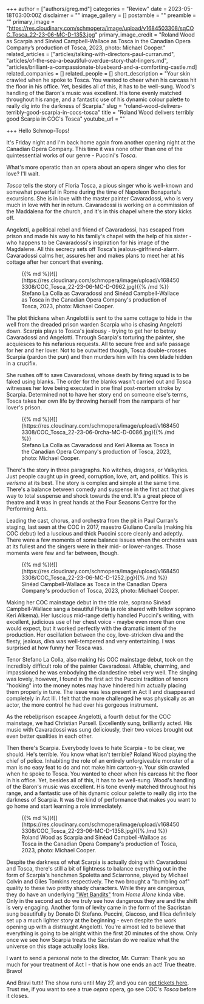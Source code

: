 +++
author = ["authors/greg.md"]
categories = "Review"
date = 2023-05-18T03:00:00Z
disclaimer = ""
image_gallery = []
postamble = ""
preamble = ""
primary_image = "https://res.cloudinary.com/schmopera/image/upload/v1684503308/sqCOC_Tosca_22-23-06-MC-D-1353.jpg"
primary_image_credit = "Roland Wood as Scarpia and Sinéad Campbell-Wallace as Tosca in the Canadian Opera Company’s production of Tosca, 2023, photo: Michael Cooper."
related_articles = ["articles/talking-with-directors-paul-curran.md", "articles/of-the-sea-a-beautiful-overdue-story-that-lingers.md", "articles/brilliant-a-compassionate-bluebeard-and-a-comforting-castle.md]
related_companies = []
related_people = []
short_description = "Your skin crawled when he spoke to Tosca. You wanted to cheer when his carcass hit the floor in his office. Yet, besides all of this, it has to be well-sung. Wood's handling of the Baron's music was excellent. His tone evenly matched throughout his range, and a fantastic use of his dynamic colour palette to really dig into the darkness of Scarpia."
slug = "roland-wood-delivers-terribly-good-scarpia-in-cocs-tosca"
title = "Roland Wood delivers terribly good Scarpia in COC's Tosca"
youtube_url = ""

+++
Hello Schmop-Tops! 

It's Friday night and I'm back home again from another opening night at the Canadian Opera Company. This time it was none other than one of the quintessential works of our genre - Puccini's _Tosca_. 

What's more operatic than an opera about an opera singer who dies for love? I'll wait. 

_Tosca_ tells the story of Floria Tosca, a pious singer who is well-known and somewhat powerful in Rome during the time of Napoleon Bonaparte's excursions. She is in love with the master painter Cavaradossi, who is very much in love with her in return. Cavaradossi is working on a commission of the Maddalena for the church, and it's in this chapel where the story kicks off. 

Angelotti, a political rebel and friend of Cavaradossi, has escaped from prison and made his way to his family's chapel with the help of his sister - who happens to be Cavaradossi's inspiration for his image of the Magdalene. All this secrecy sets off Tosca's jealous-girlfriend-alarm. Cavaradossi calms her, assures her and makes plans to meet her at his cottage after her concert that evening.

<figure data-type="image">{{% md %}}![](https://res.cloudinary.com/schmopera/image/upload/v1684503308/COC_Tosca_22-23-06-MC-D-0962.jpg){{% /md %}}

<figcaption>Stefano La Colla as Cavaradossi and Sinéad Campbell-Wallace as Tosca in the Canadian Opera Company's production of Tosca, 2023, photo: Michael Cooper.</figcaption>
</figure>

The plot thickens when Angelotti is sent to the same cottage to hide in the well from the dreaded prison warden Scarpia who is chasing Angelotti down. Scarpia plays to Tosca's jealousy - trying to get her to betray Cavaradossi and Angelotti. Through Scarpia's torturing the painter, she acquiesces to his nefarious requests. All to secure free and safe passage for her and her lover. Not to be outwitted though, Tosca double-crosses Scarpia (pardon the pun) and then murders him with his own blade hidden in a crucifix. 

She rushes off to save Cavaradossi, whose death by firing squad is to be faked using blanks. The order for the blanks wasn't carried out and Tosca witnesses her love being executed in one final post-mortem stroke by Scarpia. Determined not to have her story end on someone else's terms, Tosca takes her own life by throwing herself from the ramparts of her lover's prison.

<figure data-type="image">{{% md %}}![](https://res.cloudinary.com/schmopera/image/upload/v1684503308/COC_Tosca_22-23-06-0rcha-MC-D-0086.jpg){{% /md %}}

<figcaption>Stefano La Colla as Cavaradossi and Keri Alkema as Tosca in the Canadian Opera Company's production of Tosca, 2023, photo: Michael Cooper.</figcaption>
</figure>

There's the story in three paragraphs. No witches, dragons, or Valkyries. Just people caught up in greed, corruption, love, art, and politics. This is _verismo_ at its best. The story is complex and simple at the same time. There's a balance between comedy and suspense in the first act that gives way to total suspense and shock towards the end. It's a great piece of theatre and it was in great hands at the Four Seasons Centre for the Performing Arts. 

Leading the cast, chorus, and orchestra from the pit in Paul Curran's staging, last seen at the COC in 2017, maestro Giuliano Carella (making his COC debut) led a luscious and thick Puccini score cleanly and adeptly. There were a few moments of some balance issues when the orchestra was at its fullest and the singers were in their mid- or lower-ranges. Those moments were few and far between, though.

<figure data-type="image">{{% md %}}![](https://res.cloudinary.com/schmopera/image/upload/v1684503308/COC_Tosca_22-23-06-MC-D-1252.jpg){{% /md %}}

<figcaption>Sinéad Campbell-Wallace as Tosca in the Canadian Opera Company's production of Tosca, 2023, photo: Michael Cooper.</figcaption>
</figure>

Making her COC mainstage debut in the title role, soprano Sinéad Campbell-Wallace sang a beautiful Floria (a role shared with fellow soprano Keri Alkema). Her luscious mid-range deftly handled Puccini's writing, with excellent, judicious use of her chest voice - maybe even more than one would expect, but it worked perfectly with the dramatic intent of the production. Her oscillation between the coy, love-stricken diva and the fiesty, jealous, diva was well-tempered and very entertaining. I was surprised at how funny her Tosca was. 

Tenor Stefano La Colla, also making his COC mainstage debut, took on the incredibly difficult role of the painter Cavaradossi. Affable, charming, and impassioned he was embodying the clandestine rebel very well. The singing was lovely, however, I found in the first act the Puccini tradition of tenors "hooking" into the money notes may have hindered him actually placing them properly in tune. The issue was less present in Act II and disappeared completely in Act III. I felt that the more challenged he was physically as an actor, the more control he had over his gorgeous instrument. 

As the rebel/prison escapee Angelotti, a fourth debut for the COC mainstage, we had Christian Pursell. Excellently sung, brilliantly acted. His music with Cavaradossi was sung deliciously, their two voices brought out even better qualities in each other. 

Then there's Scarpia. Everybody loves to hate Scarpia - to be clear, we should. He's terrible. You know what isn't terrible? Roland Wood playing the chief of police. Inhabiting the role of an entirely unforgiveable monster of a man is no easy feat to do and not make him cartoon-y. Your skin crawled when he spoke to Tosca. You wanted to cheer when his carcass hit the floor in his office. Yet, besides all of this, it has to be well-sung. Wood's handling of the Baron's music was excellent. His tone evenly matched throughout his range, and a fantastic use of his dynamic colour palette to really dig into the darkness of Scarpia. It was the kind of performance that makes you want to go home and start learning a role immediately.

<figure data-type="image">{{% md %}}![](https://res.cloudinary.com/schmopera/image/upload/v1684503308/COC_Tosca_22-23-06-MC-D-1358.jpg){{% /md %}}

<figcaption>Roland Wood as Scarpia and Sinéad Campbell-Wallace as Tosca in the Canadian Opera Company's production of Tosca, 2023, photo: Michael Cooper.</figcaption>
</figure>

Despite the darkness of what Scarpia is actually doing with Cavaradossi and Tosca, there's still a bit of lightness to balance everything out in the form of Scarpia's henchmen Spoletta and Sciarronne, played by Michael Colvin and Giles Tomkins respectively. The two brought a "bumbling oaf" quality to these two pretty shady characters. While they are dangerous, they do have an underlying ["Wet Bandits"](https://www.youtube.com/watch?v=yj6_G74cEjk) from _Home Alone_ kinda vibe. Only in the second act do we truly see how dangerous they are and the shift is very engaging. Another form of levity came in the form of the Sacristan sung beautifully by Donato Di Stefano. Puccini, Giacoso, and Illica definitely set up a much lighter story at the beginning - even despite the work opening up with a distraught Angelotti. You're almost led to believe that everything is going to be alright within the first 20 minutes of the show. Only once we see how Scarpia treats the Sacristan do we realize what the universe on this stage actually looks like. 

I want to send a personal note to the director, Mr. Curran: Thank you so much for your treatment of Act I - that is how one ends an act! True theatre. Bravo!

And Bravi tutti! The show runs until May 27, and you can [get tickets here](https://www.coc.ca/productions/23501). Trust me, if you want to see a true _oepra_ opera, go see COC's _Tosca_ before it closes. 